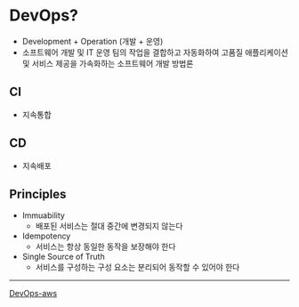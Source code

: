 # DevOps?
- Development + Operation (개발 + 운영)
- 소프트웨어 개발 및 IT 운영 팀의 작업을 결합하고 자동화하여 고품질 애플리케이션 및 서비스 제공을 가속화하는 소프트웨어 개발 방법론

## CI
- 지속통합
## CD
- 지속배포

## Principles
- Immuability
	- 배포된 서비스는 절대 중간에 변경되지 않는다
- Idempotency
	- 서비스는 항상 동일한 동작을 보장해야 한다
- Single Source of Truth
	- 서비스를 구성하는 구성 요소는 분리되어 동작할 수 있어야 한다
---

[DevOps-aws](https://aws.amazon.com/ko/devops/what-is-devops/)
